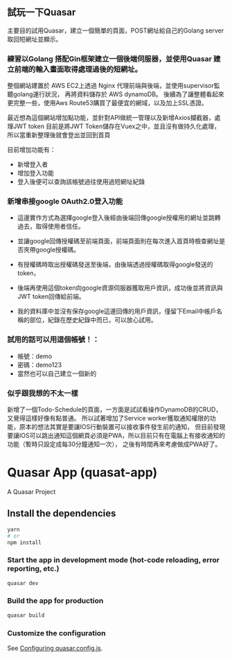## 試玩一下Quasar
主要目的試用Quasar，建立一個簡單的頁面，POST網址給自己的Golang server取回短網址並顯示。
### 練習以Golang 搭配Gin框架建立一個後端伺服器，並使用Quasar 建立前端的輸入畫面取得處理過後的短網址。
整個網站建置於 AWS EC2上透過 Nginx 代理前端與後端，並使用supervisor監聽golang運行狀況，
再將資料儲存於 AWS dynamoDB。
後續為了讓整體看起來更完整一些，使用Aws Route53購買了最便宜的網域，以及加上SSL憑證。

最近想為這個網站增加點功能，並針對API做統一管理以及新增Axios攔截器，處理JWT token
目前是將JWT Token儲存在Vuex之中，並且沒有做持久化處理，所以當重新整理後就會登出並回到首頁

目前增加功能有：
* 新增登入者
* 增加登入功能
* 登入後便可以查詢該帳號過往使用過短網址紀錄

### 新增串接google OAuth2.0登入功能
* 這邊實作方式為選擇google登入後經由後端回傳google授權用的網址並跳轉過去，取得使用者信任。
* 並讓google回傳授權碼至前端頁面，前端頁面則在每次進入首頁時檢查網址是否夾帶google授權碼。
* 有授權碼時取出授權碼發送至後端，由後端透過授權碼取得google發送的token，
* 後端再使用這個token向google資源伺服器獲取用戶資訊，成功後並將資訊與JWT token回傳給前端。

* 我的資料庫中並沒有保存google這邊回傳的用戶資訊，僅留下Email中帳戶名稱的部位，紀錄在歷史紀錄中而已，可以放心試用。

### 試用的話可以用這個帳號！：
* 帳號：demo
* 密碼：demo123
* 當然也可以自己建立一個新的

### 似乎跟我想的不太一樣
新增了一個Todo-Schedule的頁面，一方面是試試看操作DynamoDB的CRUD，又覺得這樣好像有點普通。
所以試著增加了Service worker獲取通知權限的功能，原本的想法其實是要讓IOS行動裝置可以接收事件發生前的通知，
但目前發現要讓IOS可以跳出通知這個網頁必須是PWA，所以目前只有在電腦上有接收通知的功能（暫時只設定成每30分鐘通知一次），
之後有時間再來考慮做成PWA好了。
# Quasar App (quasat-app)

A Quasar Project

## Install the dependencies
```bash
yarn
# or
npm install
```

### Start the app in development mode (hot-code reloading, error reporting, etc.)
```bash
quasar dev
```


### Build the app for production
```bash
quasar build
```

### Customize the configuration
See [Configuring quasar.config.js](https://v2.quasar.dev/quasar-cli-vite/quasar-config-js).

